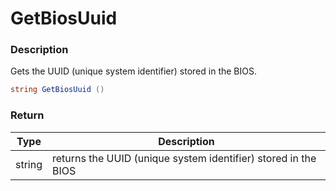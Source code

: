 # GetBiosUuid

### Description

Gets the UUID (unique system identifier) stored in the BIOS.

```csharp
string GetBiosUuid ()
```

### Return

| Type   | Description                                                    |
| ------ | -------------------------------------------------------------- |
| string | returns the UUID (unique system identifier) stored in the BIOS |
